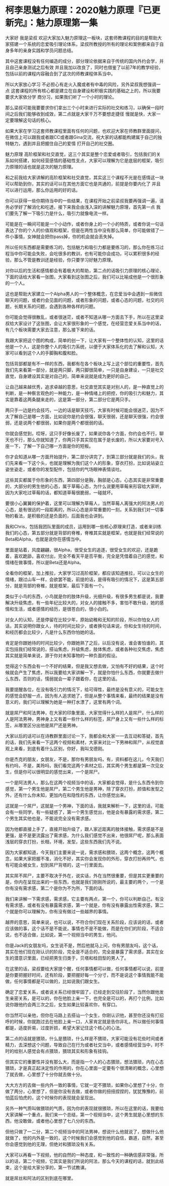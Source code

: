 # 柯李思魅力原理：2020魅力原理『已更新完』：魅力原理第一集

大家好 我是梁叔 欢迎大家加入魅力原理这一板块，这套师教课程的目的是帮助大家搭建一个系统的恋爱吸引理论体系，梁叔所教授的所有的理论和案例都来自于自身多年的亲身实践和学员问题总结。

其中这套课程没有任何编造的成分，部分理论依据来自于传统的国内外约会学，并且自己亲身测试之后有效 并且我加以改良了，同时也借鉴了以前7年的教学经验，包括以前的课程内容融合到了这次的师教课程体系当中。

所以大家放心学习 不必担心有走火入魔或者有中毒的风险，另外梁叔我想强调一点 这套课程的所有核心都是建立在自身建设和积极实践的基础之上的，所以我要要求大家依分学 商分习，如果我们听了一个小时的理论。

那么梁叔可能我要要求你们拿出三个小时来进行实际的社交和练习，以确保一段时间之后我们能够收到成效，第二点就是大家千万不要想走捷径 慢就是快，大家一定要理解这句话的核心。

如果大家在学习这套师教课程里面有任何的问题，也欢迎大家在师教群里面提问，在微信上可以跟我或者跟CC或者跟Gina交流，祝大家的话都能构建属于自己的独特魅力，遇到并且把握住自己的爱情 打开自己的社交圈。

魅力原理 高阶框架和社交直觉，这三个其实是整个恋爱或者吸引，包括我们的关系如何搭建，如何经营感情的基础性支点，大家可以理解为它是底层的框架，吸引力原理的话也就是这次的魅力原理。

和之前我给大家讲解的高阶框架和社交直觉，其实这三个课程不光是在感情这一块可以帮助到你，其实的话可以在其他方面它也是共通的，前提是你要内化了 并且可以进行运用，那么你运用的好的话。

你可以获得一些你期待当中的一些结果，在课程开始之前梁叔我要再强调一遍，请务必学好了解消化和吃透，接下来我会由浅入深的讲解魅力原理，首先第一点 我们要先了解一下吸引力是什么，吸引力就像电流一样。

可能是在一瞬间可能是一个小动作，或者你身上的一个小的特质，或者你说一句话表达了你的个人的价值观和框架，但是在两性当中没有那么简单，你可能做错了一件小事情，女神就会把你pass掉，你的机会就会丢失掉。

所以任何东西都是需要练习的，包括魅力和吸引力都是要练习的，那么你在练习过程当中你可能会失败，会吃很多的教训，也有可能你会成功，可以累积很多的经验，那么不管是教训还是经验，你只要学习好魅力原理。

对你以后的生活和感情都会有着极大的帮助，第二点的话吸引力原理的核心理论，下面的话给大家看一张图，大家看到这张图之后，我们可以比喻成他是一个很形象的一个人。

这也是帮助大家建立一个Alpha男人的一个整体概念，在恋爱当中会遇到一些微信聊天的问题，或者约会见面的问题，或者形象的问题，或者心态的问题，社交的问题，长期关系的问题，会遇到各种各样的问题。

你可能会觉得很散乱，或者很迷茫，或者不知道从哪一方面去下手，所以在这里梁叔给大家设计了这张图，会让大家很形象的一个感觉，在经营恋爱关系当中的话，有几个板块需要大家去注意，那么接下来的话。

我跟大家把这个图的构成，简单的创一下，让大家有一个整体性的认知，这里的话他是一个人，这是你整个人的吸引力系统，以便于大家体系化的去了解和认知，大家可以看到这个人的手脚胸和腹和脸。

包括背部都是有不一样的东西，我都有在各个板块上写上这个部位的重要性，首先我们先来看第一部分，就是两只脚，两只脚很简单，一只是自身建设，一只是社交直觉，自身建设其实是对自己的，简单来说就是成为更好的自己。

让自己越来越优秀，追求卓越的意思，社交直觉其实是对别人的，是一种直觉上的判断，是一种察言观色的一种能力，是一种情绪上的把控，你的吸引力和魅力，其实是靠着这两条腿来走的，这是第一部分，第二部分它是两只手。

两只手一边是约会技巧，一边的话是聊天技巧，大家有时候可能会很迷茫，因为不太了解自己是哪一方面，比如说你是约会很强，聊天很弱，还是聊天很强，约会很弱，还是说两个都很弱，如果你是两个都很弱的话。

你就会感觉到，哎呀，这只手好像长废了，如果说你各个方面，你约会也不行，聊天也不行，那么你就知道了，你两只手其实现在属于是长废的，所以大家要对号入座一下，了解一下自己哪一方面是你的短板。

你才会知道从哪一方面开始提升，第二部分讲完了，到第三部分就是我们的头，我们先来看一下这个头，也就是理解为我们这个人的形象，穿衣打扮，比如说站姿立姿坐姿走，或者你的发型配件，包括你的气场眼神表情谈吐。

这些其实都属于你形象的东西，第四部分是胸，胸部是心态，心态其实是非常重要的，大部分的男生他的心态，属于草莓心态，为什么说要用草莓来形容给大家听，因为大家吃过草莓的话，都知道草莓很脆弱，一碰就坏。

要很小心翼翼的保护着，这里可以理解为草莓人，当然草莓人离强大的阿法男人的心态，是有很远的一段距离的，所以心态是非常重要的一刻，关系到我们对一切事物的看法，是积极的还是负面的，后面我也会讲到。

我和Chris，包括我团队里面的成员，运用到哪一些核心原理来打造，或者来训练我们的心态，第五部分就是背部的脊椎，脊椎其实就是框架，也就是我们经常说的Beta和Alpha，也就是说你在感情当中。

里面是站着，风度翩翩，很Alpha，很受女生的追逐，很受女生的欢迎，还是跪着，喜欢跪舔，喜欢付出，完全不看天平是否平衡，完全是凭借着自己的感觉，和情绪在做事情，所以是Beta还是Alpha。

全看你的框架，加上推拉，大家学习过高阶框架，都应该知道推拉，可以让女生的情绪，跟过山车一样，会欲罢不能，前提的话，是得有吸引的情况下，这是第五部分，就是背部的脊椎，就是框架，最后下面有一个。

类似于小鸟的东西，小鸟就是你的肢体升级，光细升级，有很多男生都是说，我要解决升级焦虑，有一些年纪比较大的，对女人的接触不多，害怕不敢升级，她的感情和生活，或者感情的经历，是很苍白的，很小白的。

对女人的认知，还是停留在比较少年，原始幼稚和无知的阶段，所以你怕女人的话，其实说明你跟女人，待的时间比较少，或者换句话来说，你和女生待的时间，和经历都会比较少，凡是什么东西你怕她的话。

肯定是你跟她待的时间比较少，你跟她熟了之后，以后没有说，谁会害怕谁的，其实包括我们经常说的，搭讪焦虑，升级焦虑，肢体焦虑，或者各种社交焦虑，焦虑其实就是简单来说，源于你对未知事物的一种负面的假设。

觉得这个东西会有一个不好的结果，但是我又想去做，又怕有不好的结果，这个时候就会产生了焦虑，所以我要给大家讲解一下，就是你怕什么东西，你就要去做什么东西，否则的话，懦弱就会一辈子跟着你，在这里的话。

我要提醒各位，在没有吸引力的情况下，给可得性，最终是没有意义的，可能女生的感觉会舒服一点，因为有人追求她了，但是从整个事情来看，最终的结果是没有意义的，我们可以理解为她是一种打水漂了，这里有两个词。

就是屌尸和阿法男神，在大家的印象里面，大家觉得什么样的人是屌尸，什么样的人是阿法男神，男神身上又有着一些什么样的标签，屌尸身上又有一些什么样的标签，从哪里区分出他是屌尸还是男神。

大家以后的话可以在诗教群里面讨论一下，我都会和大家一一去互动和答疑，首先的话，我们先来看一下这两个视频和素材，大家来对比一下男神和屌尸，从视觉直观上来看，到底有着什么区别，你好，我叫戈德刚。

你是杰克的朋友，女朋友，不是，那你有男朋友吗，有，资料都在这儿，今天我们有约吗，不是，美玲吗，我们看完这两个素材之后，其实两个男生都是第一次见女生，但是你可以很明显的感觉出来，一个是屌尸。

一个是阿法男人，那么在这两个视频当中的话，大家都会觉得，是什么东西令到你感觉，第一个男生他是屌尸，第二个男生他是男神，除了穿衣打扮，颜值和发型之外，还有什么你未知，更加内在和隐性的东西，让你感觉出来。

这就是一个屌尸，这就是一个男神，下面的话，我就来解析一下，这里的话，可能会有一些同学，有一些疑惑了，第一个男生感觉出，他是会有暴露的需求感，第二个男生其实他也是，不能说完全没有需求感。

因为他都直接上手了，直接开始升级了，跟人家近距离的肢体接触，需求感是不是更强，是不是更流露出了需求感，为什么我们感觉不出来，他很屌尸呢，那么表面浅层的穿衣打扮，长相，环境，发型，这些东西我们先不说。

因为大家都知道，今天我们主要来说一说，需求感和猥琐，这两个概念，这两个概念，如果大家把握不准，消化不好，其实你会发现你的外形，穿衣打扮再帅气，也有可能会被女生，划到屌尸背塔的，这一行里面去。

其实屌不屌尸，主要不取决于外在，说实话，外在当然很重要，但是其实更重要的是，你内在呈现出来的一些东西，也就是我们刚刚所说的，最主要的两个，一个是你有没有需求感，第二个是你为不为所，下面的话。

我们来讲解一下需求感，需求感，它主要有两点，第一个，你可以判断自己，有没有需求感，或者有没有暴露需求感，第一个就是，你有没有暴露出性需求感，第二个就是你可以理解为，你有没有做过一些越界的事情。

越界的意思，简单来说，也可以说，不符合你们现在关系阶段，应该说的话，或者应该做的事，这个话不是不能说，事情也不是不能做，而是在你们的阶段，不适合说，也不适合做，比如说，第一个视频当中的男生，他问。

你是Jack的女朋友吗，女生说不是，然后他就马上问，你有男朋友吗，这个话，其实在他们现在刚认识的阶段，完全是不适合的，完全是暴露了需求感，其实在女生的潜意识里面，已经把男生归类于，贝塔和桂田型的男人了。

在这里的话，梁叔要给大家提个醒，任何事情都可以做，任何事情都可以说，前提是你要把握好时间，还有阶段，要把握好每一个分寸，而不是说这个事情我能不能做，任何事情都是可以做的，比如说我们跟女生。

确定了恋爱关系，或者说关系已经很牢固了，已经走到交往阶段了，当然你跟他发生亲密关系，是可以的，你在他脸上亲一下，也完全是可以的，再打个比例，比如说你跟他约会两三次之后，女生如果比较喜欢你，有穿口。

你当然可以亲他，但你在马路上去搭讪一个女生，你刚认识他，甚至你还没有打招呼的时候，你就跑过去在他脸上亲一口，人家肯定就是告你非礼，所以做任何事情都是，适度折易，过度折损，希望大家记住这个核心的心法。

第二点的话就是猥琐，什么是猥琐，什么样是不猥琐，大家可能没有花些时间或者精力，去深想这个问题，导致自己在行为或者社交当中，或者感情经营当中，时不时的给别人感觉会有点猥琐，猥琐其实和形象有挂钩。

但其实它的重要性并没有那么大，而是指一个人的心态猥琐，想法猥琐，内在心态猥琐，才是真正起决定性的作用的，你在心里面一定要有个很清晰的概念，心里想了就去做，心里想了十分你就去做十分。

大大方方的去做一些内外一致的事情，它就一定不猥琐，如果你心里想了十分，你做了两分，心里想了，但是你没有去做，或者你做的扭扭捏捏的，犹犹豫豫的，前怕蓝后怕虎的，这个时候你的表现就会呈现出。

另外一种气质叫做猥琐的气质，因为你的表现就很猥琐，所以在这里的话，我要给大家讲解一个重点，我们来一个总结，第一个视频当中，这个男生就是心里想的东西，他没敢做，或者他心里想了七八分的东西。

但他只做了一二分，第二个视频当中的阿法男神，想说什么他就说了，想做什么他就做了，他的内外是一致的，这个时候我们会感觉到他的自信，霸道，自然，甚至你会感觉到他的无理，但绝对和猥琐没有关系。

大家可以再看一下视频，他的自然的一种态度，和一致性的一种确信感非常强，所以的话，第二个视频，它其实是我们所说的阿法，那么今天的课程的话，就到此结束，这个是给大家分享的，第一节试教课。

就是屌丝和阿法的区别到底在哪里。